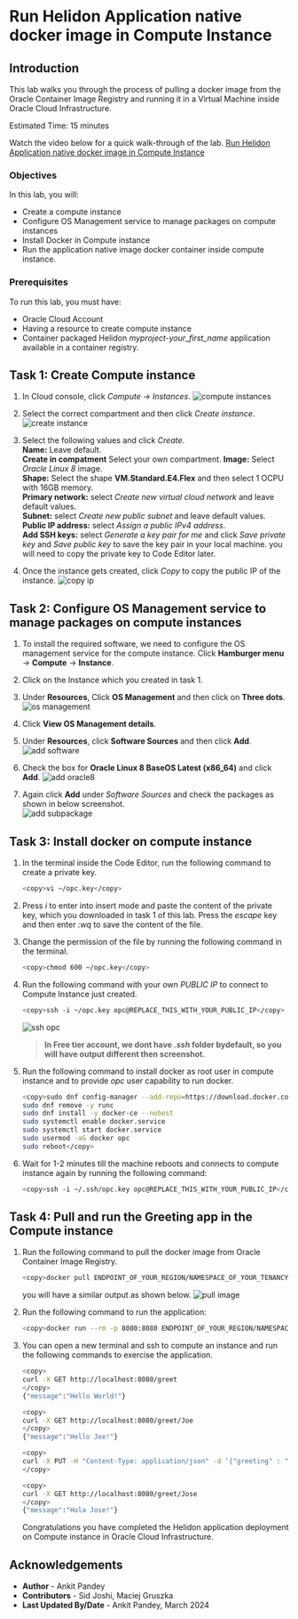 # Run Helidon Application native docker image in Compute Instance

## Introduction

This lab walks you through the process of pulling a docker image from the Oracle Container Image Registry and running it in a Virtual Machine inside Oracle Cloud Infrastructure.

Estimated Time: 15 minutes

Watch the video below for a quick walk-through of the lab.
[Run Helidon Application native docker image in Compute Instance](videohub:1_dsfd22u5)

### Objectives

In this lab, you will:

* Create a compute instance
* Configure OS Management service to manage packages on compute instances
* Install Docker in Compute instance
* Run the application native image docker container inside compute instance.

### Prerequisites

To run this lab, you must have:

* Oracle Cloud Account
* Having a resource to create compute instance
* Container packaged Helidon *myproject-your_first_name* application available in a container registry.

## Task 1: Create Compute instance

1. In Cloud console, click *Compute* -> *Instances*.
    ![compute instances](images/compute-instance.png)

2. Select the correct compartment and then click *Create instance*.
    ![create instance](images/create-instance.png)

3. Select the following values and click *Create*.</br>
    **Name:** Leave default.</br>
    **Create in compatment** Select your own compartment.
    **Image:** Select *Oracle Linux 8* image.</br>
    **Shape:** Select the shape **VM.Standard.E4.Flex** and then select 1 OCPU with 16GB memory.</br>
    **Primary network:** select *Create new virtual cloud network* and leave default values.</br>
    **Subnet:** select *Create new public subnet* and leave default values.</br>
    **Public IP address:** select *Assign a public IPv4 address*.</br>
    **Add SSH keys:** select *Generate a key pair for me* and click *Save private key* and *Save public key* to save the key pair in your local machine. you will need to copy the private key to Code Editor later.


4. Once the instance gets created, click *Copy* to copy the public IP of the instance.
    ![copy ip](images/copy-ip.png)


## Task 2: Configure OS Management service to manage packages on compute instances 

1. To install the required software, we need to configure the OS management service for the compute instance. Click **Hamburger menu**
-> **Compute** -> **Instance**.

2. Click on the Instance which you created in task 1.

3. Under **Resources**, Click **OS Management** and then click on **Three dots**.
    ![os management](images/os-management.png)

4. Click **View OS Management details**.

5. Under **Resources**, click **Software Sources** and then click  **Add**.
    ![add software](images/add-software.png)

6. Check the box for **Oracle Linux 8 BaseOS Latest (x86_64)** and click **Add**.
    ![add oracle8](images/add-oracle8.png)

7. Again click **Add** under *Software Sources* and check the packages as shown in below screenshot.    
    ![add subpackage](images/add-subpackage.png)







## Task 3: Install docker on compute instance

1. In the terminal inside the Code Editor, run the following command to create a private key.
    ```bash
    <copy>vi ~/opc.key</copy>
    ```

2. Press *i* to enter into insert mode and paste the content of the private key, which you downloaded in task 1 of this lab. Press the *escape* key and then enter *:wq* to save the content of the file.

3. Change the permission of the file by running the following command in the terminal.
    ```bash
    <copy>chmod 600 ~/opc.key</copy>
    ```

4. Run the following command with your own *PUBLIC IP* to connect to Compute Instance just created.
    ```bash
    <copy>ssh -i ~/opc.key opc@REPLACE_THIS_WITH_YOUR_PUBLIC_IP</copy>
    ```
    ![ssh opc](images/ssh-opc.png)
    > **In Free tier account, we dont have *.ssh* folder bydefault, so you will have output  different then screenshot.**

5. Run the following command to install docker as root user in compute instance and to provide *opc* user capability to run docker.
    ```bash
    <copy>sudo dnf config-manager --add-repo=https://download.docker.com/linux/centos/docker-ce.repo
    sudo dnf remove -y runc
    sudo dnf install -y docker-ce --nobest
    sudo systemctl enable docker.service
    sudo systemctl start docker.service
    sudo usermod -aG docker opc
    sudo reboot</copy>
    ```

6. Wait for 1-2 minutes till the machine reboots and connects to compute instance again by running the following command:
    ```bash
    <copy>ssh -i ~/.ssh/opc.key opc@REPLACE_THIS_WITH_YOUR_PUBLIC_IP</copy>
    ```

## Task 4: Pull and run the Greeting app in the Compute instance


1. Run the following command to pull the docker image from Oracle Container Image Registry.
    ```bash
    <copy>docker pull ENDPOINT_OF_YOUR_REGION/NAMESPACE_OF_YOUR_TENANCY/myproject-your_first_name:1.0</copy>
    ```

    you will have a similar output as shown below.
    ![pull image](images/docker-pull.png)

2. Run the following command to run the application:
    ```bash
    <copy>docker run --rm -p 8080:8080 ENDPOINT_OF_YOUR_REGION/NAMESPACE_OF_YOUR_TENANCY/myproject-your_first_name:1.0</copy>
    ```

3. You can open a new terminal and ssh to compute an instance and run the following commands to exercise the application.
    ```bash
    <copy>
    curl -X GET http://localhost:8080/greet
    </copy>
    {"message":"Hello World!"}
    ```

    ```bash
    <copy>
    curl -X GET http://localhost:8080/greet/Joe
    </copy>
    {"message":"Hello Joe!"}
    ```

    ```bash
    <copy>
    curl -X PUT -H "Content-Type: application/json" -d '{"greeting" : "Hola"}' http://localhost:8080/greet/greeting
    </copy>
    ```

    ```bash
    <copy>
    curl -X GET http://localhost:8080/greet/Jose
    </copy>
    {"message":"Hola Jose!"}
    ```

    Congratulations you have completed the Helidon application deployment on Compute instance in Oracle Cloud Infrastructure.


## Acknowledgements

* **Author** -  Ankit Pandey
* **Contributors** - Sid Joshi, Maciej Gruszka
* **Last Updated By/Date** - Ankit Pandey, March 2024
